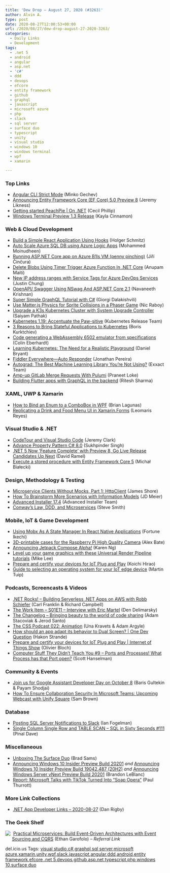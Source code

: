 ```yaml
---
title: 'Dew Drop – August 27, 2020 (#3263)'
author: Alvin A.
type: post
date: 2020-08-27T12:00:53+00:00
url: /2020/08/27/dew-drop-august-27-2020-3263/
categories:
  - Daily Links
  - Development
tags:
  - .net 5
  - android
  - angular
  - asp.net
  - 'c#'
  - ddd
  - devops
  - efcore
  - entity framework
  - github
  - graphql
  - javascript
  - microsoft azure
  - php
  - slack
  - sql server
  - surface duo
  - typescript
  - unity
  - visual studio
  - windows 10
  - windows terminal
  - wpf
  - xamarin

---
```

### <a name="top"></a>Top Links

  * <a href="https://blog.angular.io/angular-cli-strict-mode-c94ba5965f63?source=rss----447683c3d9a3---4" target="_blank" rel="noopener noreferrer">Angular CLI Strict Mode</a> (Minko Gechev)
  * <a href="https://devblogs.microsoft.com/dotnet/announcing-entity-framework-core-ef-core-5-0-preview-8/" target="_blank" rel="noopener noreferrer">Announcing Entity Framework Core (EF Core) 5.0 Preview 8</a> (Jeremy Likness)
  * <a href="https://channel9.msdn.com/Shows/On-NET/Getting-started-PeachPie?WT.mc_id=DX_MVP4025064" target="_blank" rel="noopener noreferrer">Getting started PeachPie | On .NET</a> (Cecil Phillip)
  * <a href="https://devblogs.microsoft.com/commandline/windows-terminal-preview-1-3-release/" target="_blank" rel="noopener noreferrer">Windows Terminal Preview 1.3 Release</a> (Kayla Cinnamon)



### <a name="web"></a>Web & Cloud Development

  * <a href="https://developer.okta.com/blog/2020/08/26/react-hooks" target="_blank" rel="noopener noreferrer">Build a Simple React Application Using Hooks</a> (Holger Schmitz)
  * <a href="http://feedproxy.google.com/~r/MSSQLTips-LatestSqlServerTips/~3/JADaQJ70CjE/" target="_blank" rel="noopener noreferrer">Auto Scale Azure SQL DB using Azure Logic Apps</a> (Mohammed Moinudheen)
  * <a href="https://www.tabsoverspaces.com/233836-running-aspnet-core-app-on-azure-b1ls-vm-penny-pinching?utm_source=feed" target="_blank" rel="noopener noreferrer">Running ASP.NET Core app on Azure B1ls VM (penny pinching)</a> (Jiří Činčura)
  * <a href="https://www.c-sharpcorner.com/article/delete-blobs-using-timer-trigger-azure-function-in-net-core/" target="_blank" rel="noopener noreferrer">Delete Blobs Using Timer Trigger Azure Function In .NET Core</a> (Anupam Maiti)
  * <a href="https://devblogs.microsoft.com/devops/new-ip-address-ranges-with-service-tags-for-azure-devops-services/" target="_blank" rel="noopener noreferrer">New IP address ranges with Service Tags for Azure DevOps Services</a> (Justin Chung)
  * <a href="https://www.c-sharpcorner.com/article/openapi-swagger-using-nswag-and-asp-net-core-2-12/" target="_blank" rel="noopener noreferrer">OpenAPI/ Swagger Using NSwag And ASP.NET Core 2.1</a> (Navaneeth Krishnan)
  * <a href="https://developer.okta.com/blog/2020/08/24/simple-graphql-csharp" target="_blank" rel="noopener noreferrer">Super Simple GraphQL Tutorial with C#</a> (Giorgi Dalakishvili)
  * <a href="https://www.thepolyglotdeveloper.com/2020/08/use-matterjs-physics-sprite-collisions-phaser-game/" target="_blank" rel="noopener noreferrer">Use Matter.js Physics for Sprite Collisions in a Phaser Game</a> (Nic Raboy)
  * <a href="https://rancher.com/blog/2020/upgrade-k3s-kubernetes-cluster-system-upgrade-controller/" target="_blank" rel="noopener noreferrer">Upgrade a K3s Kubernetes Cluster with System Upgrade Controller</a> (Saiyam Pathak)
  * <a href="https://kubernetes.io/blog/2020/08/26/kubernetes-release-1.19-accentuate-the-paw-sitive/" target="_blank" rel="noopener noreferrer">Kubernetes 1.19: Accentuate the Paw-sitive</a> (Kubernetes Release Team)
  * <a href="https://thenewstack.io/3-reasons-to-bring-stateful-applications-to-kubernetes/" target="_blank" rel="noopener noreferrer">3 Reasons to Bring Stateful Applications to Kubernetes</a> (Boris Kurktchiev)
  * <a href="https://blog.scottlogic.com/2020/08/26/codegen-6502-webassembly.html" target="_blank" rel="noopener noreferrer">Code generating a WebAssembly 6502 emulator from specifications</a> (Colin Eberhardt)
  * <a href="https://thenewstack.io/learning-kubernetes-the-need-for-a-realistic-playground/" target="_blank" rel="noopener noreferrer">Learning Kubernetes: The Need for a Realistic Playground</a> (Daniel Bryant)
  * <a href="https://www.telerik.com/blogs/fiddler-everywhere-auto-responder" target="_blank" rel="noopener noreferrer">Fiddler Everywhere—Auto Responder</a> (Jonathan Pereira)
  * <a href="https://blog.exxactcorp.com/autograd-the-best-machine-learning-library-youre-not-using/?utm_medium=Feed&utm_source=Syndication" target="_blank" rel="noopener noreferrer">Autograd: The Best Machine Learning Library You’re Not Using?</a> (Exxact Team)
  * <a href="https://www.pulumi.com/blog/gitlab-project-integration/" target="_blank" rel="noopener noreferrer">Amp-up GitLab Merge Requests With Pulumi</a> (Praneet Loke)
  * <a href="https://medium.com/flutter-community/building-flutter-apps-with-graphql-in-the-backend-9ea0f3940904?source=rss----86fb29d7cc6a---4" target="_blank" rel="noopener noreferrer">Building Flutter apps with GraphQL in the backend</a> (Ritesh Sharma)



### <a name="silverlight"></a>XAML, UWP & Xamarin

  * <a href="https://brianlagunas.com/how-to-bind-an-enum-to-a-combobox-in-wpf/" target="_blank" rel="noopener noreferrer">How to Bind an Enum to a ComboBox in WPF</a> (Brian Lagunas)
  * <a href="https://www.syncfusion.com/blogs/post/replicating-a-drink-and-food-menu-ui-in-xamarin-forms.aspx" target="_blank" rel="noopener noreferrer">Replicating a Drink and Food Menu UI in Xamarin.Forms</a> (Leomaris Reyes)



### <a name="dotnet"></a>Visual Studio & .NET

  * <a href="https://jeremybytes.blogspot.com/2020/08/codetour-and-visual-studio-code.html" target="_blank" rel="noopener noreferrer">CodeTour and Visual Studio Code</a> (Jeremy Clark)
  * <a href="https://medium.com/swlh/property-pattern-c-8-0-40925ae07b2c?source=rss----f5af2b715248---4" target="_blank" rel="noopener noreferrer">Advance Property Pattern C# 8.0</a> (Sukhpinder Singh)
  * <a href="https://visualstudiomagazine.com/articles/2020/08/26/net-5-preview-8.aspx" target="_blank" rel="noopener noreferrer">.NET 5 Now &#8216;Feature Complete&#8217; with Preview 8, Go Live Release Candidates Up Next</a> (David Ramel)
  * <a href="http://www.michalbialecki.com/2020/08/27/execute-a-stored-procedure-with-entity-framework-core-5/?utm_source=rss&utm_medium=rss&utm_campaign=execute-a-stored-procedure-with-entity-framework-core-5" target="_blank" rel="noopener noreferrer">Execute a stored procedure with Entity Framework Core 5</a> (Michał Białecki)



### <a name="design"></a>Design, Methodology & Testing

  * <a href="https://www.jamesshore.com/v2/projects/lunch-and-learn/microservice-clients-without-mocks-part-1" target="_blank" rel="noopener noreferrer">Microservice Clients Without Mocks, Part 1: HttpClient</a> (James Shore)
  * <a href="http://jdmeier.com/how-to-brainstorm-more-scenarios-with-information-models/" target="_blank" rel="noopener noreferrer">How To Brainstorm More Scenarios with Information Models</a> (JD Meier)
  * <a href="https://www.advancedinstaller.com/release-17.4.html" target="_blank" rel="noopener noreferrer">Advanced Installer 17.4</a> (Advanced Installer Team)
  * <a href="https://ardalis.com/conways-law-ddd-and-microservices/" target="_blank" rel="noopener noreferrer">Conway&#8217;s Law, DDD, and Microservices</a> (Steve Smith)



### <a name="mobile"></a>Mobile, IoT & Game Development

  * <a href="https://www.smashingmagazine.com/2020/08/mobx-state-manager-react-native-applications/" target="_blank" rel="noopener noreferrer">Using Mobx As A State Manager In React Native Applications</a> (Fortune Ikechi)
  * <a href="https://www.raspberrypi.org/blog/3d-printable-cases-for-the-raspberry-pi-high-quality-camera/" target="_blank" rel="noopener noreferrer">3D-printable cases for the Raspberry Pi High Quality Camera</a> (Alex Bate)
  * <a href="http://feedproxy.google.com/~r/blogspot/hsDu/~3/_8MvskXB9Tw/announcing-jetpack-compose-alpha.html" target="_blank" rel="noopener noreferrer">Announcing Jetpack Compose Alpha!</a> (Karen Ng)
  * <a href="https://blogs.unity3d.com/2020/08/26/learn-how-to-bring-your-game-graphics-to-life/" target="_blank" rel="noopener noreferrer">Level up your game graphics with these Universal Render Pipeline tutorials</a> (Mike Lee)
  * <a href="https://azure.microsoft.com/blog/prepare-and-certify-your-devices-for-iot-plug-and-play/" target="_blank" rel="noopener noreferrer">Prepare and certify your devices for IoT Plug and Play</a> (Koichi Hirao)
  * <a href="https://blogs.windows.com/windowsdeveloper/2020/08/26/guide-to-selecting-an-operating-system-for-your-iot-edge-device/?WT.mc_id=DX_MVP4025064" target="_blank" rel="noopener noreferrer">Guide to selecting an operating system for your IoT edge device</a> (Martin Tuip)



### <a name="podcasts"></a>Podcasts, Screencasts & Videos

  * <a href="http://www.dotnetrocks.com/default.aspx?ShowNum=1702" target="_blank" rel="noopener noreferrer">.NET Rocks! &#8211; Building Serverless .NET Apps on AWS with Robb Schiefer</a> (Carl Franklin & Richard Campbell)
  * <a href="http://www.youtube.com/watch?v=XkLcc1jMbyM" target="_blank" rel="noopener noreferrer">The Work Item &#8211; S01E11 &#8211; Interview with Eric Martel</a> (Den Delimarsky)
  * <a href="https://changelog.com/podcast/410" target="_blank" rel="noopener noreferrer">The Changelog &#8211; Bringing beauty to the world of code sharing</a> (Adam Stacoviak & Jerod Santo)
  * <a href="http://thecsspodcast.googledevelopers.libsynpro.com/022-animation" target="_blank" rel="noopener noreferrer">The CSS Podcast 022: Animation</a> (Una Kravets & Adam Argyle)
  * <a href="http://www.youtube.com/watch?v=b__mCOzXJYY" target="_blank" rel="noopener noreferrer">How should an app adapt its behavior to Dual Screen? | One Dev Question</a> (Hakon Strande)
  * <a href="https://channel9.msdn.com/Shows/Internet-of-Things-Show/Prepare-and-certify-your-devices-for-IoT-Plug-and-Play?WT.mc_id=DX_MVP4025064" target="_blank" rel="noopener noreferrer">Prepare and certify your devices for IoT Plug and Play | Internet of Things Show</a> (Olivier Bloch)
  * <a href="http://www.youtube.com/watch?v=4P0KXWC3V0U" target="_blank" rel="noopener noreferrer">Computer Stuff They Didn&#8217;t Teach You #9 &#8211; Ports and Processes! What Process has that Port open?</a> (Scott Hanselman)



### <a name="events"></a>Community & Events

  * <a href="http://feedproxy.google.com/~r/GDBcode/~3/9JQQJdPsaG4/join-us-for-google-assistant-developer-day.html" target="_blank" rel="noopener noreferrer">Join us for Google Assistant Developer Day on October 8</a> (Baris Gultekin & Payam Shodjai)
  * <a href="https://techcommunity.microsoft.com/t5/healthcare-and-life-sciences/how-to-ensure-collaboration-security-in-microsoft-teams-upcoming/ba-p/1613681" target="_blank" rel="noopener noreferrer">How To Ensure Collaboration Security In Microsoft Teams: Upcoming Webcast with Unify Square</a> (Sam Brown)



### <a name="sql"></a>Database

  * <a href="http://feedproxy.google.com/~r/MSSQLTips-LatestSqlServerTips/~3/2vWlZ7IxtBw/" target="_blank" rel="noopener noreferrer">Posting SQL Server Notifications to Slack</a> (Ian Fogelman)
  * <a href="https://blog.sqlauthority.com/2020/08/27/single-column-single-row-and-table-scan-sql-in-sixty-seconds-111/?utm_source=rss&utm_medium=rss&utm_campaign=single-column-single-row-and-table-scan-sql-in-sixty-seconds-111" target="_blank" rel="noopener noreferrer">Single Column Single Row and TABLE SCAN – SQL in Sixty Seconds #111</a> (Pinal Dave)



### <a name="misc"></a>Miscellaneous

  * <a href="https://petri.com/unboxing-the-surface-duo?utm_source=rss&utm_medium=rss&utm_campaign=unboxing-the-surface-duo" target="_blank" rel="noopener noreferrer">Unboxing The Surface Duo</a> (Brad Sams)
  * <a href="https://blogs.windows.com/windows-insider/2020/08/26/announcing-windows-10-insider-preview-build-20201/?WT.mc_id=DX_MVP4025064" target="_blank" rel="noopener noreferrer">Announcing Windows 10 Insider Preview Build 20201</a> _and_ <a href="https://blogs.windows.com/windows-insider/2020/08/26/announcing-windows-10-insider-preview-build-19042-487-20h2/?WT.mc_id=DX_MVP4025064" target="_blank" rel="noopener noreferrer">Announcing Windows 10 Insider Preview Build 19042.487 (20H2)</a> _and_ <a href="https://blogs.windows.com/windows-insider/2020/08/26/announcing-windows-server-vnext-preview-build-20201/?WT.mc_id=DX_MVP4025064" target="_blank" rel="noopener noreferrer">Announcing Windows Server vNext Preview Build 20201</a> (Brandon LeBlanc)
  * <a href="https://www.thurrott.com/cloud/social/239531/report-microsoft-talks-with-tiktok-turned-into-soap-opera?utm_source=rss&utm_medium=rss&utm_campaign=report-microsoft-talks-with-tiktok-turned-into-soap-opera" target="_blank" rel="noopener noreferrer">Report: Microsoft Talks with TikTok Turned Into “Soap Opera”</a> (Paul Thurrott)



### <a name="links"></a>More Link Collections

  * <a href="https://links.danrigby.com/2020/08/app-developer-links-2020-08-27/" target="_blank" rel="noopener noreferrer">.NET App Developer Links &#8211; 2020-08-27</a> (Dan Rigby)



### <a name="shelf"></a>The Geek Shelf

<a href="https://www.amazon.com/dp/1680506455/?tag=amavin-20" target="_blank" rel="noopener noreferrer"><img decoding="async" align="left" style="margin: 0px 5px 10px 0px; border: 0px currentcolor; border-image: none; float: left; display: inline; background-image: none;" src="https://m.media-amazon.com/images/I/51CJrCJvVGL._SS135_.jpg" border="0" /></a>&nbsp;<a href="https://www.amazon.com/dp/1680506455/?tag=amavin-20" target="_blank" rel="noopener noreferrer">Practical Microservices: Build Event-Driven Architectures with Event Sourcing and CQRS</a> (Ethan Garofolo) _&#8211; Referral Link_





<div class="wlWriterEditableSmartContent" id="scid:77ECF5F8-D252-44F5-B4EB-D463C5396A79:e3f64aa0-06fe-43b7-8611-a9d0fee4d57e" style="margin: 0px; padding: 0px; float: none; display: inline;">
  del.icio.us Tags: <a href="http://del.icio.us/popular/visual+studio" rel="tag">visual studio</a>,<a href="http://del.icio.us/popular/c%23" rel="tag">c#</a>,<a href="http://del.icio.us/popular/graphql" rel="tag">graphql</a>,<a href="http://del.icio.us/popular/sql+server" rel="tag">sql server</a>,<a href="http://del.icio.us/popular/microsoft+azure" rel="tag">microsoft azure</a>,<a href="http://del.icio.us/popular/xamarin" rel="tag">xamarin</a>,<a href="http://del.icio.us/popular/unity" rel="tag">unity</a>,<a href="http://del.icio.us/popular/wpf" rel="tag">wpf</a>,<a href="http://del.icio.us/popular/slack" rel="tag">slack</a>,<a href="http://del.icio.us/popular/javascript" rel="tag">javascript</a>,<a href="http://del.icio.us/popular/angular" rel="tag">angular</a>,<a href="http://del.icio.us/popular/ddd" rel="tag">ddd</a>,<a href="http://del.icio.us/popular/android" rel="tag">android</a>,<a href="http://del.icio.us/popular/entity+framework" rel="tag">entity framework</a>,<a href="http://del.icio.us/popular/efcore" rel="tag">efcore</a>,<a href="http://del.icio.us/popular/.net+5" rel="tag">.net 5</a>,<a href="http://del.icio.us/popular/devops" rel="tag">devops</a>,<a href="http://del.icio.us/popular/github" rel="tag">github</a>,<a href="http://del.icio.us/popular/asp.net" rel="tag">asp.net</a>,<a href="http://del.icio.us/popular/typescript" rel="tag">typescript</a>,<a href="http://del.icio.us/popular/php" rel="tag">php</a>,<a href="http://del.icio.us/popular/windows+10" rel="tag">windows 10</a>,<a href="http://del.icio.us/popular/surface+duo" rel="tag">surface duo</a>
</div>